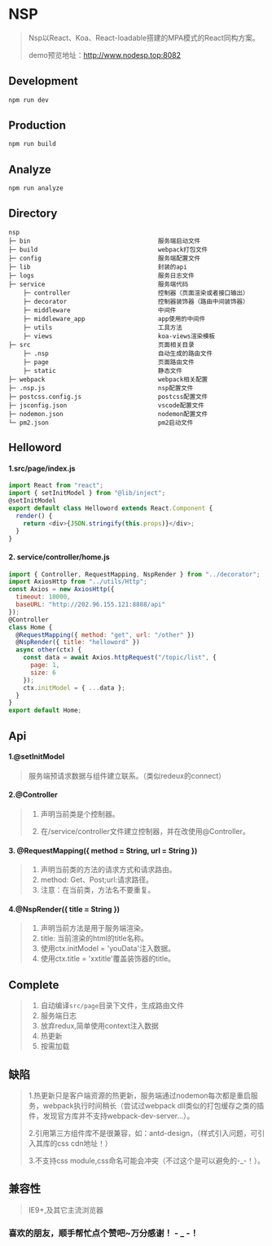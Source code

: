 # NSP

> Nsp以React、Koa、React-loadable搭建的MPA模式的React同构方案。
>
> demo预览地址：http://www.nodesp.top:8082

## Development

```powershell
npm run dev
```

## Production

```powershell
npm run build
```

## Analyze

```powershell
npm run analyze
```

## Directory

```npm
nsp
├─ bin                                   服务端启动文件
├─ build                                 webpack打包文件
├─ config                                服务端配置文件
├─ lib                                	 封装的api
├─ logs                                	 服务日志文件
├─ service                               服务端代码
    ├─ controller                        控制器（页面渲染或者接口输出）
    ├─ decorator                         控制器装饰器（路由中间装饰器）
    ├─ middleware                        中间件
    ├─ middleware_app                    app使用的中间件
    ├─ utils                             工具方法
    ├─ views                             koa-views渲染模板
├─ src                                   页面相关目录
    ├─ .nsp                              自动生成的路由文件
    ├─ page                              页面路由文件
    ├─ static                            静态文件
├─ webpack                               webpack相关配置
├─ .nsp.js                               nsp配置文件
├─ postcss.config.js                     postcss配置文件
├─ jsconfig.json                         vscode配置文件
├─ nodemon.json                          nodemon配置文件
└─ pm2.json                              pm2启动文件
```

## Helloword

#### 1.src/page/index.js

```js
import React from "react";
import { setInitModel } from "@lib/inject";
@setInitModel
export default class Helloword extends React.Component {
  render() {
    return <div>{JSON.stringify(this.props)}</div>;
  }
}
```

#### 2. service/controller/home.js

```js
import { Controller, RequestMapping, NspRender } from "../decorator";
import AxiosHttp from "../utils/Http";
const Axios = new AxiosHttp({
  timeout: 10000,
  baseURL: "http://202.96.155.121:8888/api"
});
@Controller
class Home {
  @RequestMapping({ method: "get", url: "/other" })
  @NspRender({ title: "helloword" })
  async other(ctx) {
    const data = await Axios.httpRequest("/topic/list", {
      page: 1,
      size: 6
    });
    ctx.initModel = { ...data };
  }
}
export default Home;
```

## Api

#### 1.@setInitModel

>  服务端预请求数据与组件建立联系。（类似redeux的connect）

#### 2.@Controller

> 1. 声明当前类是个控制器。
>
> 2. 在/service/controller文件建立控制器，并在改使用@Controller。

#### 3. @RequestMapping({ method = String, url = String })

> 1. 声明当前类的方法的请求方式和请求路由。
> 2. method: Get、Post;url:请求路径。
> 3. 注意：在当前类，方法名不要重复。

#### 4.@NspRender({ title = String })

> 1. 声明当前方法是用于服务端渲染。
> 2. title: 当前渲染的html的title名称。
> 3. 使用ctx.initModel = 'youData'注入数据。
> 4. 使用ctx.title = 'xxtitle'覆盖装饰器的title。

## Complete

> 1. 自动编译`src/page`目录下文件，生成路由文件
> 2. 服务端日志
> 3. 放弃redux,简单使用context注入数据
> 4. 热更新
> 5. 按需加载

## 缺陷

> 1.热更新只是客户端资源的热更新，服务端通过nodemon每次都是重启服务，webpack执行时间稍长（尝试过webpack dll类似的打包缓存之类的插件，发现官方库并不支持webpack-dev-server...）。
>
> 2.引用第三方组件库不是很兼容，如：antd-design，（样式引入问题，可引入其库的css cdn地址！）
>
> 3.不支持css module,css命名可能会冲突（不过这个是可以避免的-_-！）。

## 兼容性

> IE9+,及其它主流浏览器

### 喜欢的朋友，顺手帮忙点个赞吧~万分感谢！ - _ -！